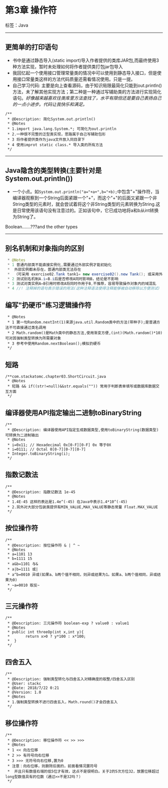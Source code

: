 # 第3章 操作符

标签：Java


---

## 更简单的打印语句

- 书中是通过静态导入(static import)导入作者提供的类库JAR包,而最终使用3种方法实现，暂时未处理如何将作者提供类打包jar包导入
- 我回忆起一个使用接口管理常量类的情况中可以使用到静态导入接口，但是使用接口常量类这样的方法代码质量还需看情况使用。只是一提。
- 自己学习代码: 主要是向上查看源码，由于知识局限最简化只能到out.println()方法，未了解其他实现方法；第二种是一种通过写辅助类的方法进行实现简化语句。*好像越来越喜欢往类库里方法查找了，水平有限但还是要自己表扬自己的一点小进步。代码让我快乐和满足。*

```
/**
 * @Description: 简化System.out.println()
 * @Notes
 * 1.import java.lang.System.*; 可简化为out.println
 * 2.一种很不完整的泛型类实现，思路属于自己写辅助包形
 * 3 将作者提供类作为java文件放入同目录下
 * 4 使用improt static class.* 导入类的所有方法
 */
```

---

## Java隐含的类型转换(主要针对是System.out.println())

- 一个小点。如`System.out.println("a="+a+",b="+b);`中包含"+"操作符，当编译器观察到一个String后面紧跟一个"+"，而这个"+"的后面又紧跟一个非String类型的元素时，就会尝试着将这个非String类型的元素转换为String.这是日常使用该语句没有注意过的。正如该句中，它已成功地将a和b从int转换为String了。

Boolean.......???and the other types 

---

## 别名机制和对象指向的区别

```com.stackatomc.chapter03.exercise02.java
 * @Notes
 * 1 普通内部类不能直接实例化,需要通过外部实例才能初始化
 *  外部实例都未存在，普通内部类无法存在
 *  （可采用 exercise02.Tank tank1= new exercise02().new Tank(); 或采用外部类/静态内部类方式）
 * 2 测试别名机制A.i=B.i后是否修改A同时影响B，结论是不影响
 * 3 测试对类实例A=B引用时修改A将同时作用于B,不推荐，容易导致操作对象内的域混乱
 * 4 //! 注释掉的语句表示错误的用法(这种注释语法使得注释能够被自动移除以方便测试)
```

## 编写"扔硬币"练习逻辑操作符

```com.stackatomc.chapter03.exercise07;
 * @Notes
 * 1 第一句Random.nextInt(1)来源java.util.Random类中的方法(带种子);是普通方法不可直接通过类名调用
 * 2 Math.random()是Math类中的静态方法,使用渐变方便,(int)(Math.random()*10) 可对其强制类型转换为所需要对象
 * 3 参考中使用Random.nextBoolean();模拟扔硬币
 */
```

## 短路

```
/**com.stackatomc.chapter03.ShortCircuit.java
 * @Notes
 * 短路 && if((str!=null)&&str.equals("")) 常用于判断表单填写或数据库数据交互方面
 */
```

## 编译器使用API指定输出二进制toBinaryString

```
/**
 * @Description: 编译器使用API指定生成数据类型,使用toBinaryString(数据类型) 可转换为二进制输出
 * @Notes
 * i=0x11; // Hexadecimal 0x[0-F][0-F] 0x 等于0X
 * i=0111; // Octal 0[0-7][0-7][0-7]
 * Integer.toBinaryString(i);
 */
```

## 指数记数法

```
/**
 * @Description: 指数记数法 1e-45
 * @Notes
 * 1.4E-45 这样的表达是1.4e^(-45) 在Java中表示1.4*10^(-45)
 * 2.另外对大部分包装类提供有MIN_VALUE,MAX_VALUE等静态常量 Float.MAX_VALUE
 */
```

## 按位操作符

```
/**
 * @Description: 按位操作符 & | ^ ~
 * @Notes
 * a=1101 13 
 * b=1111 15
 * a&b=1101 与&
 * a|b=1111 或|
 * a^b=0010 异或(如果a、b两个值不相同，则异或结果为1。如果a、b两个值相同，异或结果为0)
 * ~a=0010 取反~
 */
```



## 三元操作符

```
/**
 * @Description: 三元操作符 boolean-exp ? value0 : value1
 * @Notes
 * public int threeOp(int x,int y){
 *       return x>0 ? y*100 : x*100;
 *  }
 */
```

## 四舍五入

```
/**
 * @Description: 强制类型转化与四舍五入对精确度的取整/四舍五入区别
 * @User: stackc
 * @Date: 2018/7/22 0:21
 * @Version: 1.0
 * @Notes
 * 1.强制类型转换不进行四舍五入，Math.round()才会四舍五入
 */
```

## 移位操作符

```
/**
 * @Description: 移位操作符 << >> >>>
 * @Notes
 * 1 << 向左位移
 * 2 >> 有符号向右位移
 * 3 >>> 无符号向右位移,置为0
 * 注意：向右位移，则删除后面的，前面看情况置符号
 *  并且只有数值右端的低5位才有效，这点不是很明白。关于2的5次方位32，放置位移超过long型数值具有的位数（通过>>不是32吗？）
 */
```